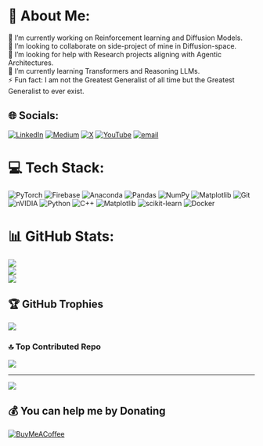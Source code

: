# 💫 About Me:
🔭 I’m currently working on Reinforcement learning and Diffusion Models.<br>👯 I’m looking to collaborate on side-project of mine in Diffusion-space.<br>🤝 I’m looking for help with Research projects aligning with Agentic Architectures.<br>🌱 I’m currently learning Transformers and Reasoning LLMs.<br>⚡ Fun fact: I am not the Greatest Generalist of all time but the Greatest Generalist to ever exist.
 

## 🌐 Socials:
[![LinkedIn](https://img.shields.io/badge/LinkedIn-%230077B5.svg?logo=linkedin&logoColor=white)](https://linkedin.com/in/tata-vishnu-vardhan-rao) [![Medium](https://img.shields.io/badge/Medium-12100E?logo=medium&logoColor=white)](https://medium.com/@@tatavishnurao) [![X](https://img.shields.io/badge/X-black.svg?logo=X&logoColor=white)](https://x.com/@vvrtata07) [![YouTube](https://img.shields.io/badge/YouTube-%23FF0000.svg?logo=YouTube&logoColor=white)](https://youtube.com/@tatavishnurao) [![email](https://img.shields.io/badge/Email-D14836?logo=gmail&logoColor=white)](mailto:tatavishnurao@gmail.com) 

# 💻 Tech Stack:
![PyTorch](https://img.shields.io/badge/PyTorch-%23EE4C2C.svg?style=for-the-badge&logo=PyTorch&logoColor=white) ![Firebase](https://img.shields.io/badge/firebase-%23039BE5.svg?style=for-the-badge&logo=firebase) ![Anaconda](https://img.shields.io/badge/Anaconda-%2344A833.svg?style=for-the-badge&logo=anaconda&logoColor=white) ![Pandas](https://img.shields.io/badge/pandas-%23150458.svg?style=for-the-badge&logo=pandas&logoColor=white) ![NumPy](https://img.shields.io/badge/numpy-%23013243.svg?style=for-the-badge&logo=numpy&logoColor=white) ![Matplotlib](https://img.shields.io/badge/Matplotlib-%23ffffff.svg?style=for-the-badge&logo=Matplotlib&logoColor=black) ![Git](https://img.shields.io/badge/git-%23F05033.svg?style=for-the-badge&logo=git&logoColor=white) ![nVIDIA](https://img.shields.io/badge/cuda-000000.svg?style=for-the-badge&logo=nVIDIA&logoColor=green) ![Python](https://img.shields.io/badge/python-3670A0?style=for-the-badge&logo=python&logoColor=ffdd54) ![C++](https://img.shields.io/badge/c++-%2300599C.svg?style=for-the-badge&logo=c%2B%2B&logoColor=white) ![Matplotlib](https://img.shields.io/badge/Matplotlib-%23ffffff.svg?style=for-the-badge&logo=Matplotlib&logoColor=black) ![scikit-learn](https://img.shields.io/badge/scikit--learn-%23F7931E.svg?style=for-the-badge&logo=scikit-learn&logoColor=white) ![Docker](https://img.shields.io/badge/docker-%230db7ed.svg?style=for-the-badge&logo=docker&logoColor=white) 
# 📊 GitHub Stats:
![](https://github-readme-stats.vercel.app/api?username=tatavishnurao&theme=github_dark&hide_border=false&include_all_commits=false&count_private=true)<br/>
![](https://nirzak-streak-stats.vercel.app/?user=tatavishnurao&theme=github_dark&hide_border=false)<br/>
![](https://github-readme-stats.vercel.app/api/top-langs/?username=tatavishnurao&theme=github_dark&hide_border=false&include_all_commits=false&count_private=true&layout=compact)

## 🏆 GitHub Trophies
![](https://github-profile-trophy.vercel.app/?username=tatavishnurao&theme=radical&no-frame=false&no-bg=true&margin-w=4)

### 🔝 Top Contributed Repo
![](https://github-contributor-stats.vercel.app/api?username=tatavishnurao&limit=5&theme=dark&combine_all_yearly_contributions=true)

---
[![](https://visitcount.itsvg.in/api?id=tatavishnurao&icon=0&color=12)](https://visitcount.itsvg.in)

  ## 💰 You can help me by Donating
  [![BuyMeACoffee](https://img.shields.io/badge/Buy%20Me%20a%20Coffee-ffdd00?style=for-the-badge&logo=buy-me-a-coffee&logoColor=black)](https://buymeacoffee.com/@tatavishnuu) 

  
<!-- Proudly created with GPRM ( https://gprm.itsvg.in ) -->
